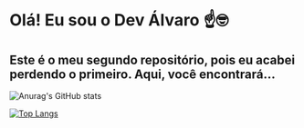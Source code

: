 # Olá! Eu sou o Dev Álvaro ☝️🤓

## Este é o meu segundo repositório, pois eu acabei perdendo o primeiro. Aqui, você encontrará...

![Anurag's GitHub stats](https://github-readme-stats.vercel.app/api?username=proAlvaroSam&hide=contribs,prs)

[![Top Langs](https://github-readme-stats.vercel.app/api/top-langs/?username=proAlvaroSam)](https://github.com/proAlvaroSam/github-readme-stats)
